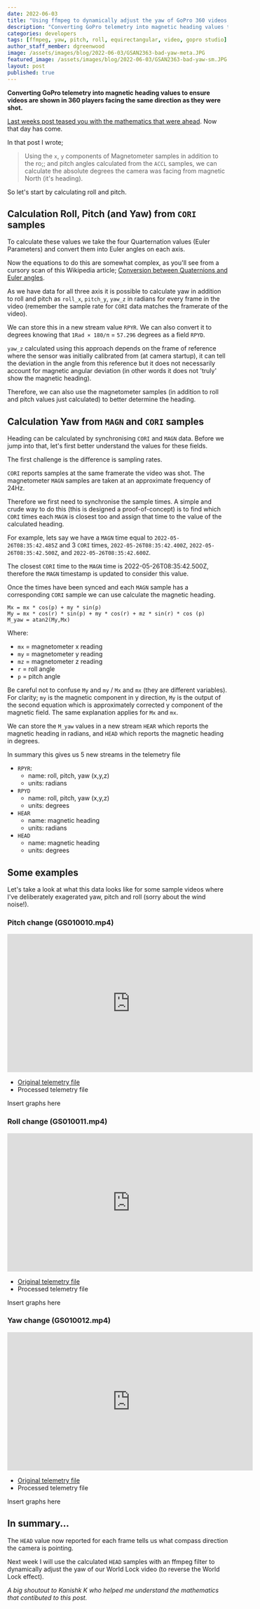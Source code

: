 ```yaml
---
date: 2022-06-03
title: "Using ffmpeg to dynamically adjust the yaw of GoPro 360 videos (Part 2)"
description: "Converting GoPro telemetry into magnetic heading values to ensure videos are shown in 360 players facing the same direction as they were shot."
categories: developers
tags: [ffmpeg, yaw, pitch, roll, equirectangular, video, gopro studio]
author_staff_member: dgreenwood
image: /assets/images/blog/2022-06-03/GSAN2363-bad-yaw-meta.JPG
featured_image: /assets/images/blog/2022-06-03/GSAN2363-bad-yaw-sm.JPG
layout: post
published: true
---
```


**Converting GoPro telemetry into magnetic heading values to ensure videos are shown in 360 players facing the same direction as they were shot.**

[Last weeks post teased you with the mathematics that were ahead](/blog/2022/calculating-heading-of-gopro-video-using-gpmf-part-1). Now that day has come.

In that post I wrote;

> Using the `x`, `y` components of Magnetometer samples in addition to the ro;; and pitch angles calculated from the `ACCL` samples, we can calculate the absolute degrees the camera was facing from magnetic North (it's heading).

So let's start by calculating roll and pitch.

## Calculation Roll, Pitch (and Yaw) from `CORI` samples

To calculate these values we take the four Quarternation values (Euler Parameters) and convert them into Euler angles on each axis.

Now the equations to do this are somewhat complex, as you'll see from a cursory scan of this Wikipedia article; [Conversion between Quaternions and Euler angles](
https://en.wikipedia.org/wiki/Conversion_between_quaternions_and_Euler_angles).

As we have data for all three axis it is possible to calculate yaw in addition to roll and pitch as `roll_x`, `pitch_y`, `yaw_z` in radians for every frame in the video (remember the sample rate for `CORI` data matches the framerate of the video).

We can store this in a new stream value `RPYR`. We can also convert it to degrees knowing that `1Rad × 180/π` = `57.296` degrees as a field `RPYD`.

`yaw_z` calculated using this approach depends on the frame of reference where the sensor was initially calibrated from (at camera startup), it can tell the deviation in the angle from this reference but it does not necessarily account for magnetic angular deviation (in other words it does not 'truly' show the magnetic heading).

Therefore, we can also use the magnetometer samples (in addition to roll and pitch values just calculated) to better determine the heading.

## Calculation Yaw from `MAGN` and `CORI` samples

Heading can be calculated by synchronising `CORI` and `MAGN` data. Before we jump into that, let's first better understand the values for these fields.

The first challenge is the difference is sampling rates.

`CORI` reports samples at the same framerate the video was shot. The magnetometer `MAGN` samples are taken at an approximate frequency of 24Hz.

Therefore we first need to synchronise the sample times. A simple and crude way to do this (this is designed a proof-of-concept) is to find which `CORI` times each `MAGN` is closest too and assign that time to the value of the calculated heading.

For example, lets say we have a `MAGN` time equal to `2022-05-26T08:35:42.485Z` and 3 `CORI` times, `2022-05-26T08:35:42.400Z`, `2022-05-26T08:35:42.500Z`, and `2022-05-26T08:35:42.600Z`.

The closest `CORI` time to the `MAGN` time is 2022-05-26T08:35:42.500Z, therefore the `MAGN` timestamp is updated to consider this value.

Once the times have been synced and each `MAGN` sample has a corresponding `CORI` sample we can use calculate the magnetic heading.

```
Mx = mx * cos(p) + my * sin(p)
My = mx * cos(r) * sin(p) + my * cos(r) + mz * sin(r) * cos (p)
M_yaw = atan2(My,Mx)
```

Where:

* `mx` = magnetometer x reading
* `my` = magnetometer y reading
* `mz` = magnetometer z reading
* `r` = roll angle
* `p` = pitch angle

Be careful not to confuse `My` and `my` / `Mx` and `mx` (they are different variables). For clarity; `my` is the magnetic component in y direction, `My` is the output of the second equation which is approximately corrected y component of the magnetic field. The same explanation applies for `Mx` and `mx`.

We can store the `M_yaw` values in a new stream `HEAR` which reports the magnetic heading in radians, and `HEAD` which reports the magnetic heading in degrees.

In summary this gives us 5 new streams in the telemetry file

* `RPYR`:
	* name: roll, pitch, yaw (x,y,z)
	* units: radians
* `RPYD`
	* name: roll, pitch, yaw (x,y,z)
	* units: degrees
* `HEAR`
	* name: magnetic heading
	* units: radians
* `HEAD`
	* name: magnetic heading
	* units: degrees

## Some examples

Let's take a look at what this data looks like for some sample videos where I've deliberately exagerated yaw, pitch and roll (sorry about the wind noise!).

### Pitch change (GS010010.mp4)

<iframe width="560" height="315" src="https://www.youtube-nocookie.com/embed/xCjSPYIKN68" title="YouTube video player" frameborder="0" allow="accelerometer; autoplay; clipboard-write; encrypted-media; gyroscope; picture-in-picture" allowfullscreen></iframe>

* [Original telemetry file](https://drive.google.com/file/d/1ILaUw0bmgUb1qJh_q1G5ffwY_W2FClD0/view?usp=sharing)
* Processed telemetry file

Insert graphs here

### Roll change (GS010011.mp4)

<iframe width="560" height="315" src="https://www.youtube-nocookie.com/embed/GDtz_K6k-Dg" title="YouTube video player" frameborder="0" allow="accelerometer; autoplay; clipboard-write; encrypted-media; gyroscope; picture-in-picture" allowfullscreen></iframe>

* [Original telemetry file](https://drive.google.com/file/d/1zJpFSf-d0D7uptsy9iEGLV-UE-w3hzO3/view?usp=sharing)
* Processed telemetry file

Insert graphs here

### Yaw change (GS010012.mp4)

<iframe width="560" height="315" src="https://www.youtube-nocookie.com/embed/kBlqZx21_6g" title="YouTube video player" frameborder="0" allow="accelerometer; autoplay; clipboard-write; encrypted-media; gyroscope; picture-in-picture" allowfullscreen></iframe>

* [Original telemetry file](https://drive.google.com/file/d/1ncZIhTg-jm7eXdsuVzN2ZWz6Us7GUHkv/view?usp=sharing)
* Processed telemetry file

Insert graphs here

## In summary...

The `HEAD` value now reported for each frame tells us what compass direction the camera is pointing.

Next week I will use the calculated `HEAD` samples with an ffmpeg filter to dynamically adjust the yaw of our World Lock video (to reverse the World Lock effect).

_A big shoutout to Kanishk K who helped me understand the mathematics that contibuted to this post._